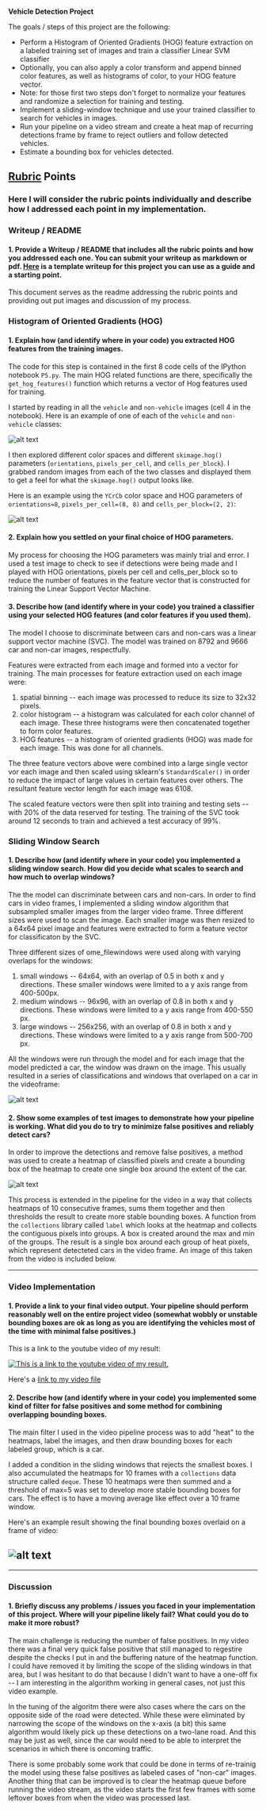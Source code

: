 

**Vehicle Detection Project**

The goals / steps of this project are the following:

* Perform a Histogram of Oriented Gradients (HOG) feature extraction on a labeled training set of images and train a classifier Linear SVM classifier
* Optionally, you can also apply a color transform and append binned color features, as well as histograms of color, to your HOG feature vector. 
* Note: for those first two steps don't forget to normalize your features and randomize a selection for training and testing.
* Implement a sliding-window technique and use your trained classifier to search for vehicles in images.
* Run your pipeline on a video stream and create a heat map of recurring detections frame by frame to reject outliers and follow detected vehicles.
* Estimate a bounding box for vehicles detected.

[//]: # (Image References)
[image1]: ./examples/car_not_car.png
[image2]: ./examples/car_and_hog.png
[image3]: ./examples/sliding_windows.png
[image4]: ./examples/heatmap_boxes.png
[image5]: ./examples/test_frame3.jpg


## [Rubric](https://review.udacity.com/#!/rubrics/513/view) Points
### Here I will consider the rubric points individually and describe how I addressed each point in my implementation.  



### Writeup / README

#### 1. Provide a Writeup / README that includes all the rubric points and how you addressed each one.  You can submit your writeup as markdown or pdf.  [Here](https://github.com/udacity/CarND-Vehicle-Detection/blob/master/writeup_template.md) is a template writeup for this project you can use as a guide and a starting point.  

This document serves as the readme addressing the rubric points and providing out put images and discussion of my process.

### Histogram of Oriented Gradients (HOG)

#### 1. Explain how (and identify where in your code) you extracted HOG features from the training images.

The code for this step is contained in the first 8 code cells of the IPython notebook `P5.py`. The main HOG related functions are there, specifically the `get_hog_features()` function which returns a vector of Hog features used for training. 

I started by reading in all the `vehicle` and `non-vehicle` images (cell 4 in the notebook).  Here is an example of one of each of the `vehicle` and `non-vehicle` classes:

![alt text][image1]

I then explored different color spaces and different `skimage.hog()` parameters (`orientations`, `pixels_per_cell`, and `cells_per_block`).  I grabbed random images from each of the two classes and displayed them to get a feel for what the `skimage.hog()` output looks like.

Here is an example using the `YCrCb` color space and HOG parameters of `orientations=8`, `pixels_per_cell=(8, 8)` and `cells_per_block=(2, 2)`:

![alt text][image2]

#### 2. Explain how you settled on your final choice of HOG parameters.

My process for choosing the HOG parameters was mainly trial and error. I used a test image to check to see if detections were being made and I played with HOG orientations, pixels per cell and cells_per_block so to reduce the number of features in the feature vector that is constructed for training the Linear Support Vector Machine. 

#### 3. Describe how (and identify where in your code) you trained a classifier using your selected HOG features (and color features if you used them).

The model I choose to discriminate between cars and non-cars was a linear support vector machine (SVC). The model was trained on 8792 and 9666 car and non-car images, respectfully. 

Features were extracted from each image and formed into a vector for training. The main processes for feature extraction used on each image were: 

1. spatial binning -- each image was processed to reduce its size to 32x32 pixels. 
2. color histogram -- a histogram was calculated for each color channel of each image. These three histograms were then concatenated together to form color features.
3. HOG features -- a histogram of oriented gradients (HOG) was made for each image. This was done for all channels. 

The three feature vectors above were combined into a large single vector vor each image and then scaled using sklearn's `StandardScaler()` in order to reduce the impact of large values in certain features over others. The resultant feature vector length for each image was 6108.

The scaled feature vectors were then split into training and testing sets -- with 20% of the data reserved for testing. The training of the SVC took around 12 seconds to train and achieved a test accuracy of 99%. 

### Sliding Window Search

#### 1. Describe how (and identify where in your code) you implemented a sliding window search.  How did you decide what scales to search and how much to overlap windows?

The the model can discriminate between cars and non-cars. In order to find cars in video frames, I implemented a sliding window algorithm that subsampled smaller images from the larger video frame. Three different sizes were used to scan the image. Each smaller image was then resized to a 64x64 pixel image and features were extracted to form a feature vector for classificaton by the SVC. 

Three different sizes of ome_filewindows were used along with varying overlaps for the windows: 

1. small windows -- 64x64, with an overlap of 0.5 in both x and y directions. These smaller windows were limited to a y axis range from 400-500px. 
2. medium windows -- 96x96, with an overlap of 0.8 in both x and y directions. These windows were limited to a y axis range from 400-550 px. 
3. large windows -- 256x256, with an overlap of 0.8 in both x and y directions. These windows were limited to a y axis range from 500-700 px.

All the windows were run through the model and for each image that the model predicted a car, the window was drawn on the image. This usually resulted in a series of classifications and windows that overlaped on a car in the videoframe: 

![alt text][image3]

#### 2. Show some examples of test images to demonstrate how your pipeline is working.  What did you do to try to minimize false positives and reliably detect cars?

In order to improve the detections and remove false positives, a method was used to create a heatmap of classified pixels and create a bounding box of the heatmap to create one single box around the extent of the car. 

![alt text][image4]

This process is extended in the pipeline for the video in a way that collects heatmaps of 10 consecutive frames, sums them together and then thresholds the result to create more stable bounding boxes. A function from the `collections` library called `label` which looks at the heatmap and collects the contiguous pixels into groups. A box is created around the max and min of the groups. The result is a single box around each group of heat pixels, which represent detecteted cars in the video frame. An image of this taken from the video is included below. 


---

### Video Implementation

#### 1. Provide a link to your final video output.  Your pipeline should perform reasonably well on the entire project video (somewhat wobbly or unstable bounding boxes are ok as long as you are identifying the vehicles most of the time with minimal false positives.)

This is a link to the youtube video of my result:

[![This is a link to the youtube video of my result.](http://img.youtube.com/vi/IsMhs4fMBuE/0.jpg)](http://www.youtube.com/watch?v=IsMhs4fMBuE)

Here's a [link to my video file](./full_output.mp4)

#### 2. Describe how (and identify where in your code) you implemented some kind of filter for false positives and some method for combining overlapping bounding boxes.

The main filter I used in the video pipeline process was to add "heat" to the heatmaps, label the images, and then draw bounding boxes for each labeled group, which is a car. 

I added a condition in the sliding windows that rejects the smallest boxes. I also accumulated the heatmaps for 10 frames with a `collections` data structure called `deque`. These 10 heatmaps were then summed and a threshold of max=5 was set to develop more stable bounding boxes for cars. The effect is to have a moving average like effect over a 10 frame window. 

Here's an example result showing the final bounding boxes overlaid on a frame of video:

![alt text][image5]
---
---

### Discussion

#### 1. Briefly discuss any problems / issues you faced in your implementation of this project.  Where will your pipeline likely fail?  What could you do to make it more robust?

The main challenge is reducing the number of false positives. In my video there was a final very quick false positive that still managed to regestire despite the checks I put in and the buffering nature of the heatmap function. I could have removed it by limiting the scope of the sliding windows in that area, but I was hesitant to do that because I didn't want to have a one-off fix -- I am interesting in the algorithm working in general cases, not just this video example. 

In the tuning of the algoritm there were also cases where the cars on the opposite side of the road were detected. While these were eliminated by narrowing the scope of the windows on the x-axis (a bit) this same algorithm would likely pick up these detections on a two-lane road. And this may be just as well, since the car would need to be able to interpret the scenarios in which there is oncoming traffic.

There is some probably some work that could be done in terms of re-trainig the model using these false positives as labeled cases of "non-car" images. Another thing that can be improved is to clear the heatmap queue before running the video stream, as the video starts the first few frames with some leftover boxes from when the video was processed last. 

